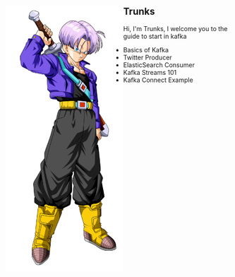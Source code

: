 <div style="vertical-aligh: center;"><img src="./doc/trunksfuture.png" alt="trunks" align="left" height="600"/> <h2> Trunks </h2> <p> 
Hi, I'm Trunks, I welcome you to the guide to start in kafka</p>
<ul>
  <li>Basics of Kafka</li>
  <li>Twitter Producer</li>
  <li>ElasticSearch Consumer</li>
  <li>Kafka Streams 101</li>
  <li>Kafka Connect Example</li>
</ul>
</div>
